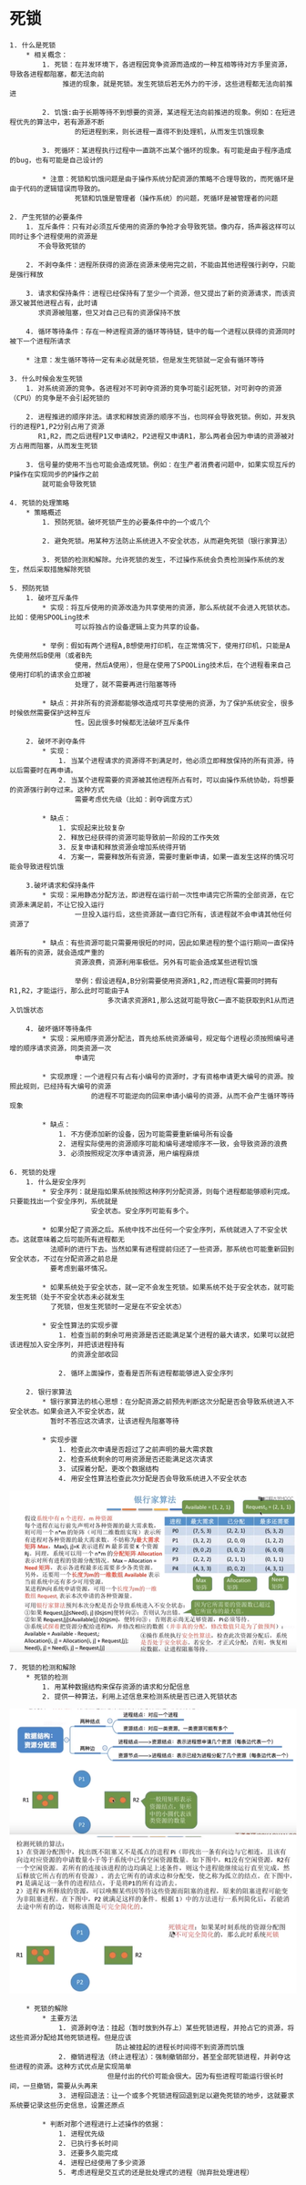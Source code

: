 # 死锁
    1. 什么是死锁
        * 相关概念：
            1. 死锁：在并发环境下，各进程因竞争资源而造成的一种互相等待对方手里资源，导致各进程都阻塞，都无法向前
                 推进的现象，就是死锁。发生死锁后若无外力的干涉，这些进程都无法向前推进

            2. 饥饿:由于长期等待不到想要的资源，某进程无法向前推进的现象。例如：在短进程优先的算法中，若有源源不断
                    的短进程到来，则长进程一直得不到处理机，从而发生饥饿现象

            3. 死循环：某进程执行过程中一直跳不出某个循环的现象。有可能是由于程序造成的bug，也有可能是自己设计的

            * 注意：死锁和饥饿问题是由于操作系统分配资源的策略不合理导致的，而死循环是由于代码的逻辑错误而导致的。
                    死锁和饥饿是管理者（操作系统）的问题，死循环是被管理者的问题
    
    2. 产生死锁的必要条件
        1. 互斥条件：只有对必须互斥使用的资源的争抢才会导致死锁。像内存，扬声器这样可以同时让多个进程使用的资源是
           不会导致死锁的

        2. 不剥夺条件：进程所获得的资源在资源未使用完之前，不能由其他进程强行剥夺，只能是强行释放

        3. 请求和保持条件：进程已经保持有了至少一个资源，但又提出了新的资源请求，而该资源又被其他进程占有，此时请
           求资源被阻塞，但又对自己已有的资源保持不放

        4. 循环等待条件：存在一种进程资源的循环等待链，链中的每一个进程以获得的资源同时被下一个进程所请求

        * 注意：发生循环等待一定有未必就是死锁，但是发生死锁就一定会有循环等待

    3. 什么时候会发生死锁
        1. 对系统资源的竞争。各进程对不可剥夺资源的竞争可能引起死锁，对可剥夺的资源（CPU）的竞争是不会引起死锁的

        2. 进程推进的顺序非法。请求和释放资源的顺序不当，也同样会导致死锁。例如，并发执行的进程P1,P2分别占用了资源
           R1,R2，而之后进程P1又申请R2，P2进程又申请R1，那么两者会因为申请的资源被对方占用而阻塞，从而发生死锁

        3. 信号量的使用不当也可能会造成死锁。例如：在生产者消费者问题中，如果实现互斥的P操作在实现同步的P操作之前
            就可能会导致死锁
        
    4. 死锁的处理策略
        * 策略概述
            1. 预防死锁。破坏死锁产生的必要条件中的一个或几个

            2. 避免死锁。用某种方法防止系统进入不安全状态，从而避免死锁（银行家算法）

            3. 死锁的检测和解除。允许死锁的发生，不过操作系统会负责检测操作系统的发生，然后采取措施解除死锁

    5. 预防死锁
        1. 破坏互斥条件
            * 实现：将互斥使用的资源改造为共享使用的资源，那么系统就不会进入死锁状态。比如：使用SPOOLing技术
                    可以将独占的设备逻辑上变为共享的设备。
                    
            * 举例：假如有两个进程A,B想使用打印机，在正常情况下，使用打印机，只能是A先使用然后B使用（或者B先
                    使用，然后A使用），但是在使用了SPOOLing技术后，在个进程看来自己使用打印机的请求会立即被
                    处理了，就不需要再进行阻塞等待
                
            * 缺点：并非所有的资源都能够改造成可共享使用的资源，为了保护系统安全，很多时候依然需要保护这种互斥
                    性。因此很多时候都无法破坏互斥条件
            
        2. 破坏不剥夺条件
            * 实现：
                1. 当某个进程请求的资源得不到满足时，他必须立即释放保持的所有资源，待以后需要时在再申请。
                2. 当某个进程需要的资源被其他进程所占有时，可以由操作系统协助，将想要的资源强行剥夺过来。这种方式
                    需要考虑优先级（比如：剥夺调度方式）
            
            * 缺点：
                1. 实现起来比较复杂
                2. 释放已经获得的资源可能导致前一阶段的工作失效
                3. 反复申请和释放资源会增加系统得开销
                4. 方案一，需要释放所有资源，需要时重新申请，如果一直发生这样的情况可能会导致进程饥饿

        3.破坏请求和保持条件
            * 实现：采用静态分配方法，即进程在运行前一次性申请完它所需的全部资源，在它资源未满足前，不让它投入运行
                    一旦投入运行后，这些资源就一直归它所有，该进程就不会申请其他任何资源了
            
            * 缺点：有些资源可能只需要用很短的时间，因此如果进程的整个运行期间一直保持着所有的资源，就会造成严重的
                    资源浪费，资源利用率极低。另外有可能会造成某些进程饥饿

                    举例：假设进程A,B分别需要使用资源R1,R2,而进程C需要同时拥有R1,R2，才能运行，那么此时可能由于A
                            多次请求资源R1,那么这就可能导致C一直不能获取到R1从而进入饥饿状态
                    
        4. 破坏循环等待条件
            * 实现：采用顺序资源分配法，首先给系统资源编号，规定每个进程必须按照编号递增的顺序请求资源，同类资源一次
                    申请完
            
            * 实现原理：一个进程只有占有小编号的资源时，才有资格申请更大编号的资源。按照此规则，已经持有大编号的资源
                        的进程不可能逆向的回来申请小编号的资源，从而不会产生循环等待现象

            * 缺点：
                1. 不方便添加新的设备，因为可能需要重新编号所有设备
                2. 进程实际使用的资源顺序可能和编号递增顺序不一致，会导致资源的浪费
                3. 必须按照规定次序申请资源，用户编程麻烦
                             
    6. 死锁的处理
        1. 什么是安全序列
            * 安全序列：就是指如果系统按照这种序列分配资源，则每个进程都能够顺利完成。只要能找出一个安全序列，系统就是
                        安全状态。安全序列可能有多个。
            
            * 如果分配了资源之后。系统中找不出任何一个安全序列，系统就进入了不安全状态。这就意味着之后可能所有进程都无
              法顺利的进行下去。当然如果有进程提前归还了一些资源，那系统也可能重新回到安全状态，不过在分配资源之前总是
              要考虑到最坏情况。
            
            * 如果系统处于安全状态，就一定不会发生死锁。如果系统不处于安全状态，就可能发生死锁（处于不安全状态未必就发生
              了死锁，但发生死锁时一定是在不安全状态）

            * 安全性算法的实现步骤
                1. 检查当前的剩余可用资源是否还能满足某个进程的最大请求，如果可以就把该进程加入安全序列，并把该进程持有
                   的资源全部收回

                2. 循环上面操作，查看是否所有进程都能够进入安全序列

        2. 银行家算法
            * 银行家算法的核心思想：在分配资源之前预先判断这次分配是否会导致系统进入不安全状态。如果会进入不安全状态，就
              暂时不答应这次请求，让该进程先阻塞等待
            
            * 实现步骤
                1. 检查此次申请是否超过了之前声明的最大需求数
                2. 检查系统剩余的可用资源是否还能满足这次请求
                3. 试探着分配，更改个数据结构
                4. 用安全性算法检查此次分配是否会导致系统进入不安全状态

<img src="./img/img05.png" >  

    7. 死锁的检测和解除
        * 死锁的检测
            1. 用某种数据结构来保存资源的请求和分配信息
            2. 提供一种算法，利用上述信息来检测系统是否已进入死锁状态

<img src="./img/img06.png" > 

<img src="./img/img07.png" >
    
        * 死锁的解除
            * 主要方法
                1. 资源剥夺法：挂起（暂时放到外存上）某些死锁进程，并抢占它的资源，将这些资源分配给其他死锁进程。但是应该
                              防止被挂起的进程长时间得不到资源而饥饿
                2. 撤销进程法（终止进程法）：强制撤销部分，甚至全部死锁进程，并剥夺这些进程的资源。这种方式优点是实现简单
                            但是付出的代价可能会很大。因为有些进程可能运行很长时间，一旦撤销，需要从头再来
                3. 进程回退法：让一个或多个死锁进程回退到足以避免死锁的地步，这就要求系统要记录这些历史信息，设置还原点

            * 判断对那个进程进行上述操作的依据：
                1. 进程优先级
                2. 已执行多长时间
                3. 还要多久能完成
                4. 进程已经使用了多少资源
                5. 考虑进程是交互式的还是批处理式的进程（抛弃批处理进程）
